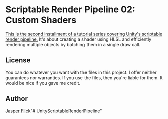 # Scriptable Render Pipeline 02: Custom Shaders

[This is the second installment of a tutorial series covering Unity's scriptable render pipeline.](https://catlikecoding.com/unity/tutorials/scriptable-render-pipeline/custom-shaders/) It's about creating a shader using HLSL and efficiently rendering multiple objects by batching them in a single draw call.

## License

You can do whatever you want with the files in this project. I offer neither guarantees nor warranties. If you use the files, then you're liable for them. It would be nice if you gave me credit.

## Author

[Jasper Flick](https://catlikecoding.com/jasper-flick/)"# UnityScriptableRenderPipeline" 
